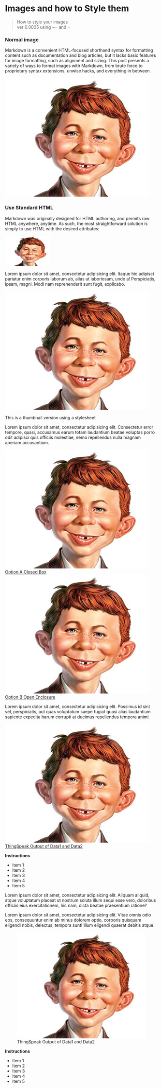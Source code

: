 <link rel="stylesheet" type="text/css" href="mystyle.css" />

# Images and how to Style them

> How to style your images   
> ver 0.0005 using ~= and *=*


### Normal image

Markdown is a convenient HTML-focused shorthand syntax for formatting content such as documentation and blog articles, but it lacks basic features for image formatting, such as alignment and sizing. This post presents a variety of ways to format images with Markdown, from brute force to proprietary syntax extensions, unwise hacks, and everything in between.

![Alfred E Neumann](alfredeneuman.jpg "Alfred E Neumann")


###  Use Standard HTML

Markdown was originally designed for HTML authoring, and permits raw HTML anywhere, anytime. As such, the most straightforward solution is simply to use HTML with the desired attributes:

<img src="alfredeneuman.jpg" alt="alfred"
    title="Alfred E Neuman" width="150" height="100" />

Lorem ipsum dolor sit amet, consectetur adipisicing elit. Itaque hic adipisci pariatur enim corporis laborum ab, alias ut laboriosam, unde a! Perspiciatis, ipsam, magni. Modi nam reprehenderit sunt fugit, explicabo.

![Alfred](alfredeneuman.jpg#thumbnail)

This is a thumbnail version using a stylesheet

Lorem ipsum dolor sit amet, consectetur adipisicing elit. Consectetur error tempore, quasi, accusamus earum totam laudantium beatae voluptas porro odit adipisci quis officiis molestiae, nemo repellendus nulla magnam aperiam accusantium.

<section class="info">
    <a href="alfredeneuman.jpg" target="_blank"
        <figure class="infoimg">
            <img class="w320" src="alfredeneuman.jpg" alt="Option A Closed Box" />
            <figcaption>Option A Closed Box</figcaption>
        </figure>
    </a>
    <a href="alfredeneuman.jpg" target="_blank"
        <figure class="infoimg">
            <img class="w320" src="alfredeneuman.jpg" alt="Option B Closed Box" />
            <figcaption>Option B Open Enclosure</figcaption>
        </figure>
    </a>
    <div class="infoclr"></div>
</section> <!--End of Section.info-->

Lorem ipsum dolor sit amet, consectetur adipisicing elit. Possimus id sint vel, perspiciatis, aut quas voluptatum saepe fugiat quasi alias laudantium sapiente expedita harum corrupti at ducimus repellendus tempora animi.

<section class="info">
    <a href="alfredeneuman.jpg" target="_blank"
        <figure class="infoimg">
            <img class="w200" src="alfredeneuman.jpg" alt="ThingSpeak Output" />
            <figcaption>
                ThingSpeak Output of Data1 and Data2
            </figcaption>
        </figure>
    </a>
    <div  class="infotext">
        <p><b>Instructions</b></p>
        <ul>
            <li>Item 1</li>
            <li>Item 2</li>
            <li>Item 3</li>
            <li>Item 4</li>
            <li>Item 5</li>
        </ul>
    </div>
    <div class="infoclr"></div>
</section> <!--End of Section.info-->

Lorem ipsum dolor sit amet, consectetur adipisicing elit. Aliquam aliquid, atque voluptatum placeat ut nostrum soluta illum sequi esse vero, doloribus officiis eius exercitationem, hic nam, dicta beatae praesentium ratione?

Lorem ipsum dolor sit amet, consectetur adipisicing elit. Vitae omnis odio eos, consequuntur enim ab minus dolorem optio, corporis quisquam eligendi nobis, delectus, tempora sunt! Illum eligendi quaerat debitis atque.

<span class="info" markdown="1" >
 <figure class="infoimg">
  <img class="w320" src="alfredeneuman.jpg" alt="ThingSpeak Output" />
 <figcaption>
  ThingSpeak Output of Data1 and Data2
 </figcaption>
 </figure>
<div  class="infotext">
 <p><b>Instructions</b></p>
 <ul>
 <li>Item 1</li>
 <li>Item 2</li>
 <li>Item 3</li>
 <li>Item 4</li>
 <li>Item 5</li>
 </ul>
 </div>
 <div class="infoclr"></div>
</span> <!--End of Section.info-->
